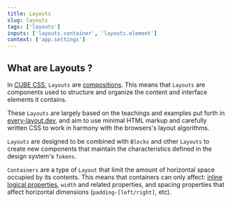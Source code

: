 ```yaml
---
title: Layouts
slug: layouts
tags: ['layouts']
inputs: ['layouts.container', 'layouts.element']
context: ['app.settings']
---
```


## What are Layouts ?

In [CUBE CSS](https://cube.fyi), `Layouts` are [compositions](https://cube.fyi/composition.html). This means that `Layouts` are components used to structure and organize the content and interface elements it contains.

These `Layouts` are largely based on the teachings and examples put forth in [every-layout.dev](https://every-layout.dev/), and aim to use minimal HTML markup and carefully written CSS to work in harmony with the browsers's layout algorithms.

`Layouts` are designed to be combined with `Blocks` and other `Layouts` to create new components that maintain the characteristics defined in the design system's `Tokens`.

`Containers` are a type of `Layout` that limit the amount of horizontal space occupied by its contents. This means that containers can only affect: [inline logical properties](https://developer.mozilla.org/en-US/docs/Web/CSS/CSS_Logical_Properties), `width` and related properties, and spacing properties that affect horizontal dimensions (`padding-[left/right]`, etc).
